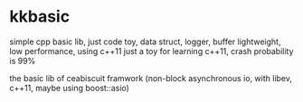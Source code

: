 kkbasic
=======

simple cpp basic lib, just code toy, data struct, logger, buffer
lightweight, low performance, using c++11
just a toy for learning c++11, crash  probability is 99% 

the basic lib of ceabiscuit framwork (non-block asynchronous io, with libev, c++11, maybe using boost::asio)
